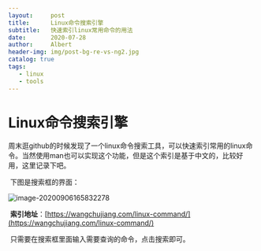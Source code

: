 ```yaml
---
layout:     post
title:      Linux命令搜索引擎
subtitle:   快速索引linux常用命令的用法
date:       2020-07-28
author:     Albert
header-img: img/post-bg-re-vs-ng2.jpg
catalog: true
tags:
   - linux
   - tools  
---
```


# Linux命令搜索引擎

​	周末逛github的时候发现了一个linux命令搜索工具，可以快速索引常用的linux命令。当然使用man也可以实现这个功能，但是这个索引是基于中文的，比较好用，这里记录下吧。

​    下图是搜索框的界面：

![image-20200906165832278](https://gitee.com/cclinuxer/blog_image/raw/master/image/image-20200906165832278.png)

​	**索引地址**：[https://wangchujiang.com/linux-command/](https://wangchujiang.com/linux-command/)

​	只需要在搜索框里面输入需要查询的命令，点击搜索即可。